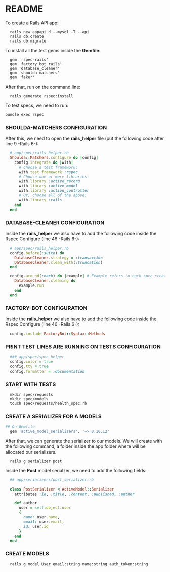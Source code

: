 # README

To create a Rails API app:

```shell
  rails new appapi d --mysql -T --api
  rails db:create
  rails db:migrate
```

To install all the test gems inside the **Gemfile**:

```shell
  gem 'rspec-rails'
  gem 'factory_bot_rails'
  gem 'database_cleaner'
  gem 'shoulda-matchers'
  gem 'faker'
```

After that, run on the command line:
```shell
  rails generate rspec:install
```

To test specs, we need to run:

```shell
bundle exec rspec
```

### SHOULDA-MATCHERS CONFIGURATION

After this, we need to open the **rails_helper** file (put the following code after line 9 -Rails 6-):

```ruby
  # app/spec/rails_helper.rb
  Shoulda::Matchers.configure do |config|
    config.integrate do |with|
      # Choose a test framework:
      with.test_framework :rspec
      # Choose one or more libraries:
      with.library :active_record
      with.library :active_model
      with.library :action_controller
      # Or, choose all of the above:
      with.library :rails
    end
  end
```

### DATABASE-CLEANER CONFIGURATION

Inside the **rails_helper** we also have to add the following code inside the Rspec Configure (line 46 -Rails 6-):

```ruby
  # app/spec/rails_helper.rb
  config.before(:suite) do
    DatabaseCleaner.strategy = :transaction
    DatabaseCleaner.clean_with(:truncation)
  end

  config.around(:each) do |example| # Example refers to each spec created
    DatabaseCleaner.cleaning do
      example.run
    end
  end
```

### FACTORY-BOT CONFIGURATION

Inside the **rails_helper** we also have to add the following code inside the Rspec Configure (line 46 -Rails 6-):

```ruby
  config.include FactoryBot::Syntax::Methods
```

### PRINT TEST LINES ARE RUNNING ON TESTS CONFIGURATION

```ruby
  ### app/spec/spec_helper
  config.color = true
  config.tty = true
  config.formatter = :documentation
```

### START WITH TESTS

```shell
  mkdir spec/requests
  mkdir spec/models
  touch spec/requests/health_spec.rb
```

### CREATE A SERIALIZER FOR A MODELS

```ruby
## On Gemfile
  gem 'active_model_serializers', '~> 0.10.12'
```

After that, we can generate the serializer to our models. We will create with the following command, a folder inside
the app folder where will be allocated our serializers.

```shell
  rails g serializer post
```

Inside the **Post** model serialzer, we need to add the following fields:

```ruby
  ## app/serializers/post_serializer.rb
  
  class PostSerializer < ActiveModel::Serializer
    attributes :id, :title, :content, :published, :author

    def author
      user = self.object.user
      {
        name: user.name,
        email: user.email,
        id: user.id 
      }
    end
  end
```

### CREATE MODELS

```shell
  rails g model User email:string name:string auth_token:string
  
```

